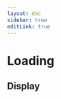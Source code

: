 ```yaml
---
layout: doc
sidebar: true
editLink: true
---
```


# Loading

## Display

<docs-display :component="AniLoading" :componentProps="componentProps" />

<script setup lang="ts">
import DocsDisplay from '../../components/docs-display/index.tsx';
import { AniLoading } from "../../../dist";
const componentProps = [
  {
    type: 'circle',
    show: true,
  }, {
    type: 'incomplete-circle',
    show: true,
  }
];
</script>

<style>
@import '../../../dist/style.css'
</style>
